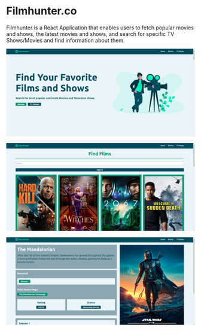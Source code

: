 # Filmhunter.co
Filmhunter is a React Application that enables users to fetch popular movies and shows, the latest movies and shows, and search for specific TV Shows/Movies and find information about them.

 ![alt text](https://github.com/connorskorburg/node.js/blob/master/portfolio/public/images/filmhunter-home.png) 
 
 ![alt text](https://github.com/connorskorburg/node.js/blob/master/portfolio/public/images/filmhunter-movies.png) 
 
 ![alt text](https://github.com/connorskorburg/node.js/blob/master/portfolio/public/images/filmhunter-show.png) 
 
